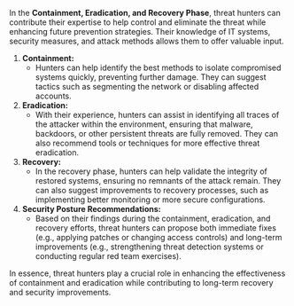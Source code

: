 In the **Containment, Eradication, and Recovery Phase**, threat hunters can contribute their expertise to help control and eliminate the threat while enhancing future prevention strategies. Their knowledge of IT systems, security measures, and attack methods allows them to offer valuable input.

1. **Containment:**
    - Hunters can help identify the best methods to isolate compromised systems quickly, preventing further damage. They can suggest tactics such as segmenting the network or disabling affected accounts.
2. **Eradication:**
    - With their experience, hunters can assist in identifying all traces of the attacker within the environment, ensuring that malware, backdoors, or other persistent threats are fully removed. They can also recommend tools or techniques for more effective threat eradication.
3. **Recovery:**
    - In the recovery phase, hunters can help validate the integrity of restored systems, ensuring no remnants of the attack remain. They can also suggest improvements to recovery processes, such as implementing better monitoring or more secure configurations.
4. **Security Posture Recommendations:**
    - Based on their findings during the containment, eradication, and recovery efforts, threat hunters can propose both immediate fixes (e.g., applying patches or changing access controls) and long-term improvements (e.g., strengthening threat detection systems or conducting regular red team exercises).

In essence, threat hunters play a crucial role in enhancing the effectiveness of containment and eradication while contributing to long-term recovery and security improvements.